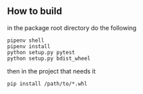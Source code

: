 ## How to build

in the package root directory do the following

```
pipenv shell
pipenv install
python setup.py pytest
python setup.py bdist_wheel
```

then in the project that needs it

```
pip install /path/to/*.whl
```